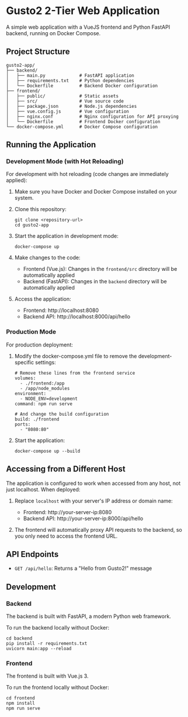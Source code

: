 # Gusto2 2-Tier Web Application

A simple web application with a VueJS frontend and Python FastAPI backend, running on Docker Compose.

## Project Structure

```
gusto2-app/
├── backend/
│   ├── main.py             # FastAPI application
│   ├── requirements.txt    # Python dependencies
│   └── Dockerfile          # Backend Docker configuration
├── frontend/
│   ├── public/             # Static assets
│   ├── src/                # Vue source code
│   ├── package.json        # Node.js dependencies
│   ├── vue.config.js       # Vue configuration
│   ├── nginx.conf          # Nginx configuration for API proxying
│   └── Dockerfile          # Frontend Docker configuration
└── docker-compose.yml      # Docker Compose configuration
```

## Running the Application

### Development Mode (with Hot Reloading)

For development with hot reloading (code changes are immediately applied):

1. Make sure you have Docker and Docker Compose installed on your system.

2. Clone this repository:
   ```
   git clone <repository-url>
   cd gusto2-app
   ```

3. Start the application in development mode:
   ```
   docker-compose up
   ```

4. Make changes to the code:
   - Frontend (Vue.js): Changes in the `frontend/src` directory will be automatically applied
   - Backend (FastAPI): Changes in the `backend` directory will be automatically applied

5. Access the application:
   - Frontend: http://localhost:8080
   - Backend API: http://localhost:8000/api/hello

### Production Mode

For production deployment:

1. Modify the docker-compose.yml file to remove the development-specific settings:
   ```
   # Remove these lines from the frontend service
   volumes:
     - ./frontend:/app
     - /app/node_modules
   environment:
     - NODE_ENV=development
   command: npm run serve
   
   # And change the build configuration
   build: ./frontend
   ports:
     - "8080:80"
   ```

2. Start the application:
   ```
   docker-compose up --build
   ```

## Accessing from a Different Host

The application is configured to work when accessed from any host, not just localhost. When deployed:

1. Replace `localhost` with your server's IP address or domain name:
   - Frontend: http://your-server-ip:8080
   - Backend API: http://your-server-ip:8000/api/hello

2. The frontend will automatically proxy API requests to the backend, so you only need to access the frontend URL.

## API Endpoints

- `GET /api/hello`: Returns a "Hello from Gusto2!" message

## Development

### Backend

The backend is built with FastAPI, a modern Python web framework.

To run the backend locally without Docker:
```
cd backend
pip install -r requirements.txt
uvicorn main:app --reload
```

### Frontend

The frontend is built with Vue.js 3.

To run the frontend locally without Docker:
```
cd frontend
npm install
npm run serve
```
